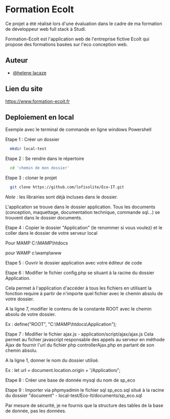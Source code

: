 
# Formation EcoIt

Ce projet a été réalisé lors d'une évaluation dans le cadre de ma formation de développeur web full stack à Studi.

Formation-EcoIt est l'application web de l'entreprise fictive EcoIt qui  propose des formations basées sur l'eco conception web. 




## Auteur

- [@helene lacaze](https://github.com/lofisolite)



## Lien du site

https://www.formation-ecoit.fr


## Deploiement en local


Exemple avec le terminal de commande en ligne windows Powershell


Etape 1 : Créer un dossier
```bash
  mkdir local-test
```

Etape 2 : Se rendre dans le répertoire

```bash
  cd 'chemin de mon dossier'
```

Etape 3 : cloner le projet
```bash
  git clone https://github.com/lofisolite/Eco-IT.git
```

*Note :* les librairies sont déjà incluses dans le dossier.

L'application se trouve dans le dossier application. Tous les documents (conception, maquettage, documentation technique, commande sql...) se trouvent dans le dossier documents.


Etape 4 : Copier le dossier "Application" (le renommer si vous voulez) et le coller dans le dossier de votre serveur local

Pour MAMP
C:\MAMP\htdocs

pour WAMP
c:\wamp\www


Etape 5 : Ouvrir le dossier application avec votre éditeur de code


Etape 6 : Modifier le fichier config.php se situant à la racine du dossier Application.

Cela permet à l'application d'accéder à tous les fichiers en utilisant la fonction require à partir de n'importe quel fichier avec le chemin absolu de votre dossier.

A la ligne 7, modifier le contenu de la constante ROOT avec le chemin absolu de votre dossier.

Ex : define("ROOT", "C:\MAMP\htdocs\Application");


Etape 7 : Modifier le fichier ajax.js - application/script/ajax/ajax.js 
Cela permet au fichier javascript responsable des appels au serveur en méthode Ajax de fournir l'url du fichier php controllerAjax.php en partant de son chemin absolu.

A la ligne 1, donner le nom du dossier utilisé.

Ex : let url = document.location.origin + '/Application/';


Etape 8 : Créer une base de donnée mysql du nom de sp_eco

Etape 9 : Importer via phpmyadmin le fichier sql sp_eco.sql situé à la racine du dossier "document" - local-test/Eco-It/documents/sp_eco.sql

Par mesure de sécurité, je ne fournis que la structure des tables de la base de donnée, pas les données.